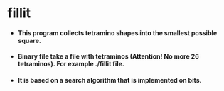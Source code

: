 # fillit

- #### This program collects tetramino shapes into the smallest possible square.
- #### Binary file take a file with tetraminos (Attention! No more 26 tetraminos). For example ./fillit file.
- #### It is based on a search algorithm that is implemented on bits.
